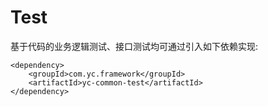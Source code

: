 # Test

基于代码的业务逻辑测试、接口测试均可通过引入如下依赖实现:
```
<dependency>
    <groupId>com.yc.framework</groupId>
    <artifactId>yc-common-test</artifactId>
</dependency>

```